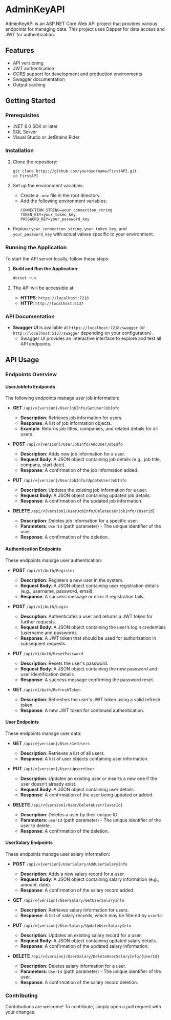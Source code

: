 # AdminKeyAPI

AdminKeyAPI is an ASP.NET Core Web API project that provides various endpoints for managing data. This project uses Dapper for data access and JWT for authentication.

## Features

- API versioning
- JWT authentication
- CORS support for development and production environments
- Swagger documentation
- Output caching

## Getting Started

### Prerequisites

- .NET 6.0 SDK or later
- SQL Server
- Visual Studio or JetBrains Rider

### Installation

1. Clone the repository:
    ```sh
    git clone https://github.com/yourusername/FirstAPI.git
    cd FirstAPI
    ```

2. Set up the environment variables:
    - Create a `.env` file in the root directory.
    - Add the following environment variables:
        ```env
        CONNECTION_STRING=your_connection_string
        TOKEN_KEY=your_token_key
        PASSWORD_KEY=your_password_key
        ```
- Replace `your_connection_string`, `your_token_key`, and `your_password_key` with actual values specific to your environment.


### Running the Application

To start the API server locally, follow these steps:

1. **Build and Run the Application**:
    ```bash
    dotnet run
    ```

2. The API will be accessible at:
    - **HTTPS**: `https://localhost:7218`
    - **HTTP**: `http://localhost:5137`


### API Documentation

- **Swagger UI** is available at `https://localhost:7218/swagger` (or `http://localhost:5137/swagger` depending on your configuration).
    - Swagger UI provides an interactive interface to explore and test all API endpoints.
      
## API Usage

### Endpoints Overview

#### **UserJobInfo Endpoints**
The following endpoints manage user job information:

- **GET** `/api/v{version}/UserJobInfo/GetUserJobInfo`
    - **Description**: Retrieves job information for users.
    - **Response**: A list of job information objects.
    - **Example**: Returns job titles, companies, and related details for all users.

- **POST** `/api/v{version}/UserJobInfo/AddUserJobInfo`
    - **Description**: Adds new job information for a user.
    - **Request Body**: A JSON object containing job details (e.g., job title, company, start date).
    - **Response**: A confirmation of the job information added.

- **PUT** `/api/v{version}/UserJobInfo/UpdateUserJobInfo`
    - **Description**: Updates the existing job information for a user.
    - **Request Body**: A JSON object containing updated job details.
    - **Response**: A confirmation of the updated job information.

- **DELETE** `/api/v{version}/UserJobInfo/DeleteUserJobInfo/{UserId}`
    - **Description**: Deletes job information for a specific user.
    - **Parameters**: `UserId` (path parameter) - The unique identifier of the user.
    - **Response**: A confirmation of the deletion.

#### **Authentication Endpoints**
These endpoints manage user authentication:

- **POST** `/api/v1/Auth/Register`
    - **Description**: Registers a new user in the system.
    - **Request Body**: A JSON object containing user registration details (e.g., username, password, email).
    - **Response**: A success message or error if registration fails.

- **POST** `/api/v1/Auth/Login`
    - **Description**: Authenticates a user and returns a JWT token for further requests.
    - **Request Body**: A JSON object containing the user’s login credentials (username and password).
    - **Response**: A JWT token that should be used for authorization in subsequent requests.

- **PUT** `/api/v1/Auth/ResetPassword`
    - **Description**: Resets the user's password.
    - **Request Body**: A JSON object containing the new password and user identification details.
    - **Response**: A success message confirming the password reset.

- **GET** `/api/v1/Auth/RefreshToken`
    - **Description**: Refreshes the user's JWT token using a valid refresh token.
    - **Response**: A new JWT token for continued authentication.

#### **User Endpoints**
These endpoints manage user data:

- **GET** `/api/v{version}/User/GetUsers`
    - **Description**: Retrieves a list of all users.
    - **Response**: A list of user objects containing user information.

- **PUT** `/api/v{version}/User/UpsertUser`
    - **Description**: Updates an existing user or inserts a new one if the user doesn't already exist.
    - **Request Body**: A JSON object containing user details.
    - **Response**: A confirmation of the user being updated or added.

- **DELETE** `/api/v{version}/User/DeleteUser/{userId}`
    - **Description**: Deletes a user by their unique ID.
    - **Parameters**: `userId` (path parameter) - The unique identifier of the user to delete.
    - **Response**: A confirmation of the deletion.

#### **UserSalary Endpoints**
These endpoints manage user salary information:

- **POST** `/api/v{version}/UserSalary/AddUserSalaryInfo`
    - **Description**: Adds a new salary record for a user.
    - **Request Body**: A JSON object containing salary information (e.g., amount, date).
    - **Response**: A confirmation of the salary record added.

- **GET** `/api/v{version}/UserSalary/GetUserSalaryInfo`
    - **Description**: Retrieves salary information for users.
    - **Response**: A list of salary records, which may be filtered by `userId`.

- **PUT** `/api/v{version}/UserSalary/UpdateUserSalaryInfo`
    - **Description**: Updates an existing salary record for a user.
    - **Request Body**: A JSON object containing updated salary details.
    - **Response**: A confirmation of the updated salary information.

- **DELETE** `/api/v{version}/UserSalary/DeleteUserSalaryInfo/{UserId}`
    - **Description**: Deletes salary information for a user.
    - **Parameters**: `UserId` (path parameter) - The unique identifier of the user.
    - **Response**: A confirmation of the salary record deletion.

### Contributing

Contributions are welcome! To contribute, simply open a pull request with your changes.

